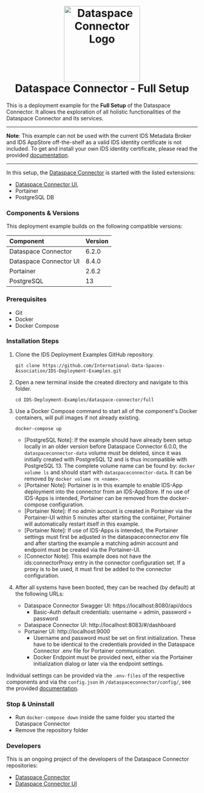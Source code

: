 <h1 align="center">
  <br>
  <a href="https://dataspace-connector.de/dsc_logo.svg"><img src="https://dataspace-connector.de/dsc_logo.svg" alt="Dataspace Connector Logo" width="200"></a>
  <br>
      Dataspace Connector - Full Setup
  <br>
</h1>

This is a deployment example for the **Full Setup** of the Dataspace Connector. It allows the exploration of all holistic functionalities of the Dataspace Connector and its services. 

---

**Note**: 
This example can not be used with the current IDS Metadata Broker and IDS AppStore off-the-shelf as a valid IDS identity certificate is not included. 
To get and install your own IDS identity certificate, please read the provided [documentation](https://international-data-spaces-association.github.io/DataspaceConnector/).

---

In this setup, the [Dataspace Connector](https://github.com/International-Data-Spaces-Association/DataspaceConnector) is started with the listed extensions:
* [Dataspace Connector UI](https://github.com/International-Data-Spaces-Association/DataspaceConnectorUI), 
* Portainer
* PostgreSQL DB

### Components & Versions
This deployment example builds on the following compatible versions:

| Component | Version |
|:----------|:--------|
| Dataspace Connector | 6.2.0 |
| Dataspace Connector UI | 8.4.0 |
| Portainer | 2.6.2 |
| PostgreSQL | 13 |

### Prerequisites
  - Git
  - Docker
  - Docker Compose

### Installation Steps
1. Clone the IDS Deployment Examples GitHub repository.
    ```
    git clone https://github.com/International-Data-Spaces-Association/IDS-Deployment-Examples.git
    ```
2. Open a new terminal inside the created directory and navigate to this folder.
    ```
    cd IDS-Deployment-Examples/dataspace-connector/full
    ```
3. Use a Docker Compose command to start all of the component's Docker containers, will pull images if not already existing.
   ```
   docker-compose up
   ```    
   - [PostgreSQL Note]: If the example should have already been setup locally in an older version before Dataspace Connector 6.0.0, 
     the `dataspaceconnector-data` volume must be deleted, since it was initially created with PostgreSQL 12 and is 
     thus incompatible with PostgreSQL 13. 
     The complete volume name can be found by: `docker volume ls` and should start with `dataspaceconnector-data`. 
     It can be removed by `docker volume rm <name>`.
   - [Portainer Note]: Portainer is in this example to enable IDS-App deployment into the connector from an IDS-AppStore. If no use of IDS-Apps is intended, Portainer can be removed from the docker-compose configuration.
   - [Portainer Note]: If no admin account is created in Portainer via the Portainer-UI within 5 minutes after starting the container, Portainer will automatically restart itself in this example.
   - [Portainer Note]: If use of IDS-Apps is intended, the Portainer settings must first be adjusted in the dataspaceconnector.env file and after starting the example a matching admin account and endpoint must be created via the Portainer-UI.
   - [Connector Note]: This example does not have the ids:connectorProxy entry in the connector configuration set. If a proxy is to be used, it must first be added to the connector configuration.
   
4. After all systems have been booted, they can be reached (by default) at the following URLs:
   - Dataspace Connector Swagger UI: https://localhost:8080/api/docs
     - Basic-Auth default credentials: username = admin, password = password
   - Dataspace Connector UI: http://localhost:8083/#/dashboard
   - Portainer UI: http://localhost:9000
     - Username and password must be set on first initialization. These have to be identical to the credentials provided in the Dataspace Connector .env file for Portainer communication.
     - Docker Endpoint must be provided next, either via the Portainer initialization dialog or later via the endpoint settings.

Individual settings can be provided via the `.env-files` of the respective components and via the `config.json` in `/dataspaceconnector/config/`, see the provided [documentation](https://international-data-spaces-association.github.io/DataspaceConnector/).

### Stop & Uninstall
  - Run `docker-compose down` inside the same folder you started the Dataspace Connector
  - Remove the repository folder

### Developers
This is an ongoing project of the developers of the Dataspace Connector repositories:
* [Dataspace Connector](https://github.com/International-Data-Spaces-Association/DataspaceConnector)
* [Dataspace Connector UI](https://github.com/International-Data-Spaces-Association/DataspaceConnectorUI)
